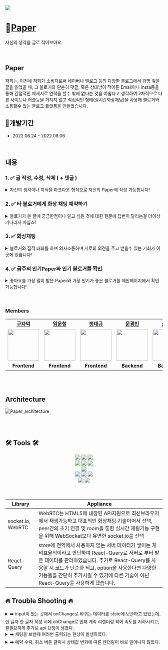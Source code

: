 <img src="https://www.notion.so/image/https%3A%2F%2Fs3-us-west-2.amazonaws.com%2Fsecure.notion-static.com%2F48a2bf33-bbb6-4e1c-ba45-9f04e920d53a%2FPAPER.jpeg?table=block&id=a934e6cc-b99a-4024-a857-1cff6619333b&spaceId=45af053f-84a5-4fa9-b5c7-de7e57b65827&width=2000&userId=e4ec6b27-fdb8-48dd-9fe0-06b3dd4d8123&cache=v2"/>

# 📝[Paper](https://www.paper-daily.com/)

자신의 생각을 글로 적어보아요.

<br />

## Paper 

저희는, 이전에 저희가 소비자로써 네이버나 벨로그 등의 다양한 블로그에서 감명 깊을 글을 읽었을 때,
그 블로거와 단순히 댓글, 혹은 상대방이 적어둔 Email이나 insta등을 통해 간접적인 메세지로 연락을 할수 밖에 없다는 것을 아쉽다고 생각하여
2차적으로 다른 사이트나 어플등을 거치지 않고 직접적인 형태(실시간화상채팅)을 사용해 블로거와 소통할수 있는 블로그 플랫폼을 만들었습니다.


## 📆개발기간

- 2022.06.24 - 2022.08.06

<br />

## 내용

### 1. ✅ 글 작성, 수정, 삭제 ( + 댓글 )
  <details> <summary>자신의 생각이나 지식을 마크다운 형식으로 자신의 Paper에 작성 가능합니다!</summary> <div markdown="1"> 
  <img width='50%' src='https://s3.us-west-2.amazonaws.com/secure.notion-static.com/c81b6c1c-c9ce-407e-92ea-a03cf37ed763/_08-01_17_01.png?X-Amz-Algorithm=AWS4-HMAC-SHA256&X-Amz-Content-Sha256=UNSIGNED-PAYLOAD&X-Amz-Credential=AKIAT73L2G45EIPT3X45%2F20220804%2Fus-west-2%2Fs3%2Faws4_request&X-Amz-Date=20220804T061622Z&X-Amz-Expires=86400&X-Amz-Signature=dedae71eb81c11835ac0564f0fe67513c6a791c5222b0e756670deca1ba1773b&X-Amz-SignedHeaders=host&response-content-disposition=filename%20%3D%22%25EC%25BA%25A1%25EC%25B2%2598_%255B08-01%255D_17_01.png%22&x-id=GetObject'>
  <img width='50%' src='https://s3.us-west-2.amazonaws.com/secure.notion-static.com/f7c4b6c7-64da-480f-ab02-35cee474ce93/_08-01_17_12.png?X-Amz-Algorithm=AWS4-HMAC-SHA256&X-Amz-Content-Sha256=UNSIGNED-PAYLOAD&X-Amz-Credential=AKIAT73L2G45EIPT3X45%2F20220804%2Fus-west-2%2Fs3%2Faws4_request&X-Amz-Date=20220804T061713Z&X-Amz-Expires=86400&X-Amz-Signature=b8ef649649f4ea6aa2e6e824b35921a950e24fccbbc37298dad243e7cc997a76&X-Amz-SignedHeaders=host&response-content-disposition=filename%20%3D%22%25EC%25BA%25A1%25EC%25B2%2598_%255B08-01%255D_17_12.png%22&x-id=GetObject'> 
  </div>
  </details>

  ### 2. ✅ 타 블로거에게 화상 채팅 예약하기
  <details> <summary>블로거가 쓴 글에 궁금한점이나 알고 싶은 것에 대한 질문에 답변이 달리는걸 더이상 기다리지 마십쇼!</summary> <div markdown="1">
   
  1. A블로그의 개인 페이지에 들어가서 채팅 예약하기를 누른다.
  2. 예약 페이지에서 원하는 시간대에 예약을 한다.
  <img width='50%' src='https://s3.us-west-2.amazonaws.com/secure.notion-static.com/bc9ed97c-bb98-499e-951a-61f8825967cd/_08-01_17_17.png?X-Amz-Algorithm=AWS4-HMAC-SHA256&X-Amz-Content-Sha256=UNSIGNED-PAYLOAD&X-Amz-Credential=AKIAT73L2G45EIPT3X45%2F20220804%2Fus-west-2%2Fs3%2Faws4_request&X-Amz-Date=20220804T062114Z&X-Amz-Expires=86400&X-Amz-Signature=1fe3a9b9948f253c2e334dbaa87b2563d5ede369163482f09321a5db8fc08d01&X-Amz-SignedHeaders=host&response-content-disposition=filename%20%3D%22%25EC%25BA%25A1%25EC%25B2%2598_%255B08-01%255D_17_17.png%22&x-id=GetObject'>
  <img width='50%' src='https://s3.us-west-2.amazonaws.com/secure.notion-static.com/2000a798-5727-46d0-b19c-3b3fd923abd1/_08-01_17_02.png?X-Amz-Algorithm=AWS4-HMAC-SHA256&X-Amz-Content-Sha256=UNSIGNED-PAYLOAD&X-Amz-Credential=AKIAT73L2G45EIPT3X45%2F20220804%2Fus-west-2%2Fs3%2Faws4_request&X-Amz-Date=20220804T062304Z&X-Amz-Expires=86400&X-Amz-Signature=f3c315f64e573ec410f8bc1d93651395008407b5c26271e87434444ded4fbd16&X-Amz-SignedHeaders=host&response-content-disposition=filename%20%3D%22%25EC%25BA%25A1%25EC%25B2%2598_%255B08-01%255D_17_02.png%22&x-id=GetObject'> 
  </div>
  </details>

  ### 3. ✅ 화상채팅
  <details> <summary>블로거와 집적 대화를 하며 의사소통하며 서로의 의견을 주고 받을수 있는 기회가 이곳에 있습니다!</summary> <div markdown="1"> 

  1. 오른쪽 위 자신의 사진을 눌러 ‘예약 리스트’로 들어와 타 블로거가 예약을 수락하면 양쪽에서 Start라는 화상 채팅이 가능해지는 버튼으로 바뀐다. 
  2. start를 눌러 채팅방에 들어온 후 ‘화상채팅 연결’을 누르면 상대방에게 연결 신호가 가고 ‘화상채팅 연결’ 버튼은 ‘Answer’로 바뀐다. 그 후 ‘Answer’ 버튼을 누르고 입장한다.
  3. 둘만의 채팅룸에서  화상 대화 or 채팅을 한다.
  <img width='50%' src='https://s3.us-west-2.amazonaws.com/secure.notion-static.com/0ec8a2d6-85e0-4deb-be7b-505e6cc52832/_08-01_17_24.png?X-Amz-Algorithm=AWS4-HMAC-SHA256&X-Amz-Content-Sha256=UNSIGNED-PAYLOAD&X-Amz-Credential=AKIAT73L2G45EIPT3X45%2F20220804%2Fus-west-2%2Fs3%2Faws4_request&X-Amz-Date=20220804T063550Z&X-Amz-Expires=86400&X-Amz-Signature=6716aa2cc50c45f2135ebdcd1ec6c25c56ad6615e13f4396e6de34dddeea8c3c&X-Amz-SignedHeaders=host&response-content-disposition=filename%20%3D%22%25EC%25BA%25A1%25EC%25B2%2598_%255B08-01%255D_17_24.png%22&x-id=GetObject'>  
  <img width='50%' src='https://s3.us-west-2.amazonaws.com/secure.notion-static.com/12f06c81-9eac-4932-b495-5f7d829f7ed7/_08-01_17_07.png?X-Amz-Algorithm=AWS4-HMAC-SHA256&X-Amz-Content-Sha256=UNSIGNED-PAYLOAD&X-Amz-Credential=AKIAT73L2G45EIPT3X45%2F20220804%2Fus-west-2%2Fs3%2Faws4_request&X-Amz-Date=20220804T063610Z&X-Amz-Expires=86400&X-Amz-Signature=356ad078e45e59dc5c472d21d69839df5bc92b44c5896b20327198d6848e1ae4&X-Amz-SignedHeaders=host&response-content-disposition=filename%20%3D%22%25EC%25BA%25A1%25EC%25B2%2598_%255B08-01%255D_17_07.png%22&x-id=GetObject'> 
  <img width='50%' src='https://s3.us-west-2.amazonaws.com/secure.notion-static.com/cecc96a0-efa0-4a8e-b22a-987f7f0a7508/_08-01_17_08.png?X-Amz-Algorithm=AWS4-HMAC-SHA256&X-Amz-Content-Sha256=UNSIGNED-PAYLOAD&X-Amz-Credential=AKIAT73L2G45EIPT3X45%2F20220804%2Fus-west-2%2Fs3%2Faws4_request&X-Amz-Date=20220804T063625Z&X-Amz-Expires=86400&X-Amz-Signature=254384b5d5c3d01db907540bee7b5e994180c6ee2ea38c4fe57dc972a5309fb7&X-Amz-SignedHeaders=host&response-content-disposition=filename%20%3D%22%25EC%25BA%25A1%25EC%25B2%2598_%255B08-01%255D_17_08.png%22&x-id=GetObject'> 
  </div>
  </details>

   ### 4. ✅ 금주의 인기Paper와 인기 블로거를 확인
  <details> <summary>좋아요를 가장 많이 받은 Paper와 가장 인기가 좋은 블로거를 메인페이지에서 확인 가능합니다!</summary> <div markdown="1"> 

  1. 메인 페이지 상단의 카테고리란에서 카테고리에 맞는 글들을 모아 볼수 있습니다.
  2. 검색으로 원하는 글을 찾으실수 있습니다.
  3. 좋아요 순으로 메인 페이지의 상단에 금주의 best Paper가 기재 됩니다.
  4. 화상채팅을 통해 인기도가 오른 순으로 인기 블로그란에 기재 됩니다.
  <img width='50%' src='https://ifh.cc/g/qkbV3a.jpg'>  
  <img width='50%' src='https://ifh.cc/g/A0t4Oy.jpg'> 
  <img width='50%' src='https://ifh.cc/g/XPaxFJ.jpg'> 
  <img width='50%' src='https://ifh.cc/g/oQYS01.jpg'> 
  </div>
  </details>
  
  <br/>
  <br/>

### Members

<table>
   <tr>
    <td align="center"><b><a href="https://github.com/ted-jv">구자덕</a></b></td>
    <td align="center"><b><a href="https://github.com/unchul">임운철</a></b></td>
    <td align="center"><b><a href="https://github.com/daegyu-jeong">정대규</a></b></td>
    <td align="center"><b><a href="https://github.com/KwangMin-Moon">문광민</a></b></td>
    <td align="center"><b><a href="https://github.com/mj-song00">송민지</a></b></td>
    <td align="center"><b><a href="https://github.com/sounwoo">박선우</a></b></td>
    <td align="center"><b><a href="https://github.com/alltimeno1">김성준</a></b></td>
  </tr>
  <tr>
    <td align="center"><a href="https://github.com/ted-jv"><img src="https://avatars.githubusercontent.com/u/105185055?v=4" width="100px" /></a></td>
    <td align="center"><a href="https://github.com/unchul"><img src="https://avatars.githubusercontent.com/u/105141025?v=4" width="100px" /></a></td>
    <td align="center"><a href="https://github.com/daegyu-jeong"><img src="https://avatars.githubusercontent.com/u/105157997?v=4" width="100px" /></a></td>
    <td align="center"><a href="https://github.com/KwangMin-Moon"><img src="https://avatars.githubusercontent.com/u/97036088?v=4" width="100px" /></a></td>
    <td align="center"><a href="https://github.com/mj-song00"><img src="https://avatars.githubusercontent.com/u/104669297?v=4" width="100px" /></a></td>
    <td align="center"><a href="https://github.com/sounwoo"><img src="https://avatars.githubusercontent.com/u/105111888?v=4" width="100px" /></a></td>
    <td align="center"><a href="https://github.com/alltimeno1"><img src="https://avatars.githubusercontent.com/u/98739079?v=4" width="100px" /></a></td>
  </tr>
  <tr>
    <td align="center"><b>Frontend</b></td>
    <td align="center"><b>Frontend</b></td>
    <td align="center"><b>Frontend</b></td>
    <td align="center"><b>Backend</b></td>
    <td align="center"><b>Backend</b></td>
    <td align="center"><b>Backend</b></td>
    <td align="center"><b>Backend</b></td>
  </tr>
</table>

<br/>
<br/>

## Architecture

![Paper_architecture](https://s3.us-west-2.amazonaws.com/secure.notion-static.com/60f3e113-9324-4814-91db-64b735115b4d/Untitled.png?X-Amz-Algorithm=AWS4-HMAC-SHA256&X-Amz-Content-Sha256=UNSIGNED-PAYLOAD&X-Amz-Credential=AKIAT73L2G45EIPT3X45%2F20220804%2Fus-west-2%2Fs3%2Faws4_request&X-Amz-Date=20220804T054636Z&X-Amz-Expires=86400&X-Amz-Signature=49cd18bb5817dbe79f7f47c2409f11bf9dd186fb8375206d5dd9140b4dc7b610&X-Amz-SignedHeaders=host&response-content-disposition=filename%20%3D%22Untitled.png%22&x-id=GetObject)

<br/>
<br/>

## 🛠 Tools 🛠
<div align=center>
  <img src="https://img.shields.io/badge/html5-E34F26?style=for-the-badge&logo=html5&logoColor=white">
  <img src="https://img.shields.io/badge/css-1572B6?style=for-the-badge&logo=css3&logoColor=white">
  <img src="https://img.shields.io/badge/javascript-F7DF1E?style=for-the-badge&logo=javascript&logoColor=black">
  <br>     
  <img src="https://img.shields.io/badge/react-61DAFB?style=for-the-badge&logo=react&logoColor=black">
  <img src="https://img.shields.io/badge/redux-764ABC?style=for-the-badge&logo=redux&logoColor=purple">
  <img src="https://img.shields.io/badge/reactQuery-FF4154?style=for-the-badge&logo=React Query&logoColor=white">
  <br>
  <img src="https://img.shields.io/badge/styledcomponents-DB7093?style=for-the-badge&logo=styled-components&logoColor=pink">   
  <br>
  <img src="https://img.shields.io/badge/socket.io-010101?style=for-the-badge&logo=socket.io&logoColor=white">
  <img src="https://img.shields.io/badge/github-181717?style=for-the-badge&logo=github&logoColor=white">   
  <img src="https://img.shields.io/badge/kakao login-FFCD00?style=for-the-badge&logo=kakao&logoColor=black">
  <br>
  <img src="https://img.shields.io/badge/AWS Amplify-FF9900?style=for-the-badge&logo=AWS Amplify&logoColor=black">
  <img src="https://img.shields.io/badge/WebRTC-333333?style=for-the-badge&logo=WebRTC&logoColor=black">
</div>
<br>
<br>

| Library | Appliance |
| --- | --- |
| socket.io, WebRTC | WebRTC는 HTML5에 내장된 API지원으로 최신브라우저에서 재생가능하고 대표적인 화상채팅 기술이어서 선택, peer간의 초기 연결 및 room을 통한 실시간 채팅기능 구현을 위해 WebSocket보다 유연한 socket.io를 선택 |  
| Reqct-Query | store에 전역에서 사용하지 않는 서버 데이터가 쌓이는 게 비효율적이라고 판단하여 React-Query로 서버로 부터 받은 데이터를 관리하였습니다. 추가로 React-Query를 사용할 시 코드가 단순화 되고, option을 사용한다면 다양한 기능들을 간단히 추가시킬 수 있기에 다른 기술이 아닌 React-Query를 사용하게 됐습니다.| 




## 🔥 Trouble Shooting 🔥
<details> <summary>➡️ input이 있는 곳에서 onChange로 바뀌는 데이터를 state에 보관하고 있었는데,  한 글자 한 글자 작성 시에 onChange로 인해 계속 리랜더링 되어 속도를 저하시키고, 불필요하게 추가로 api 요청이 생겼다.</summary> <div markdown="1">
  <br/>
  
**`해결방안`**
  * react-query에 key를 넣어 refetch가 필요한 값이 변화했을 때만 get 요청을 할 수 있게 하였다.
  * onChange를 쓴 부분을 리렌더링을 막기 위해 useRef로 간단히 해결하였다.

**`결과`**
  * 불 필요한 리랜더링이 없어지니 글 작성 시 가끔 생겼던 에러가 없어졌고, 각 페이지에서 불필요한 get 요청이 사라졌다.
  </div>
  </details>
  
 <details> <summary>➡️ 채팅을 보낼때 여러번 출력되는 현상이 발생하였다.</summary> <div markdown="1">
  <br/>
  
**`해결방안`**
  * 채팅에서의 소켓연결과 화상채팅에서의 소켓연결을 따로 하다보니 
socket이 중복으로 연결되어 메세지가 여러번 찍히는 현상이 발생,
context provider로 socket 연결 후 사용하는 컴포넌트에 import를 해서 사용하는 방식으로 변경

**`결과`**
  * 소켓이 한번만 연결되어 채팅이 여러번 출력되는 현상이 사라졌다.
  </div>
  </details>

 <details> <summary>➡️ 예약 수락, 취소 버튼 클릭시 상태값 변화에 따른 렌더링이 바로 일어나지 않았다.</summary> <div markdown="1">
  <br/>
  
**`해결방안`**
  * 부킹리스트에서 상태값에 따른 렌더링을 할수가 없어서 부킹리스트 안의 부킹 아이템 컴퍼넌트 안에서 useEffect를 통해 상태값 변화에 따른 리렌더링을 시켜 주었다.
  
**`결과`**
  * 버튼 클릭시 새로고침이 필요 없이 바로 상태값 변화에 따른 화면을 렌더링 해주었다.
  </div>
  </details>
